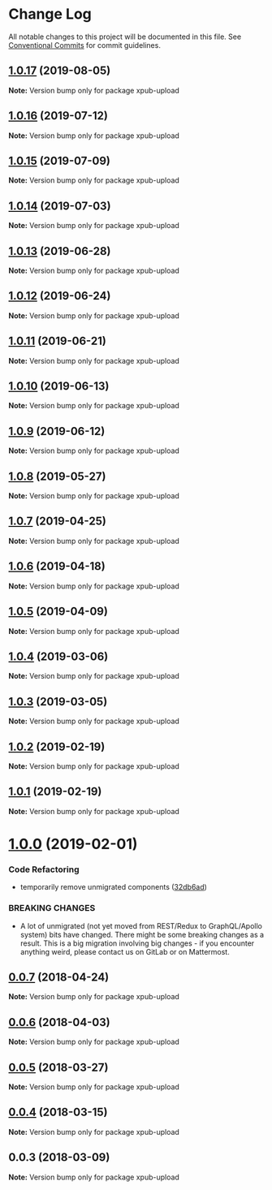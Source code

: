 # Change Log

All notable changes to this project will be documented in this file.
See [Conventional Commits](https://conventionalcommits.org) for commit guidelines.

## [1.0.17](https://gitlab.coko.foundation/pubsweet/pubsweet/compare/xpub-upload@1.0.16...xpub-upload@1.0.17) (2019-08-05)

**Note:** Version bump only for package xpub-upload





## [1.0.16](https://gitlab.coko.foundation/pubsweet/pubsweet/compare/xpub-upload@1.0.15...xpub-upload@1.0.16) (2019-07-12)

**Note:** Version bump only for package xpub-upload





## [1.0.15](https://gitlab.coko.foundation/pubsweet/pubsweet/compare/xpub-upload@1.0.14...xpub-upload@1.0.15) (2019-07-09)

**Note:** Version bump only for package xpub-upload





## [1.0.14](https://gitlab.coko.foundation/pubsweet/pubsweet/compare/xpub-upload@1.0.13...xpub-upload@1.0.14) (2019-07-03)

**Note:** Version bump only for package xpub-upload





## [1.0.13](https://gitlab.coko.foundation/pubsweet/pubsweet/compare/xpub-upload@1.0.12...xpub-upload@1.0.13) (2019-06-28)

**Note:** Version bump only for package xpub-upload





## [1.0.12](https://gitlab.coko.foundation/pubsweet/pubsweet/compare/xpub-upload@1.0.11...xpub-upload@1.0.12) (2019-06-24)

**Note:** Version bump only for package xpub-upload





## [1.0.11](https://gitlab.coko.foundation/pubsweet/pubsweet/compare/xpub-upload@1.0.10...xpub-upload@1.0.11) (2019-06-21)

**Note:** Version bump only for package xpub-upload





## [1.0.10](https://gitlab.coko.foundation/pubsweet/pubsweet/compare/xpub-upload@1.0.9...xpub-upload@1.0.10) (2019-06-13)

**Note:** Version bump only for package xpub-upload





## [1.0.9](https://gitlab.coko.foundation/pubsweet/pubsweet/compare/xpub-upload@1.0.8...xpub-upload@1.0.9) (2019-06-12)

**Note:** Version bump only for package xpub-upload





## [1.0.8](https://gitlab.coko.foundation/pubsweet/pubsweet/compare/xpub-upload@1.0.7...xpub-upload@1.0.8) (2019-05-27)

**Note:** Version bump only for package xpub-upload





## [1.0.7](https://gitlab.coko.foundation/pubsweet/pubsweet/compare/xpub-upload@1.0.6...xpub-upload@1.0.7) (2019-04-25)

**Note:** Version bump only for package xpub-upload





## [1.0.6](https://gitlab.coko.foundation/pubsweet/pubsweet/compare/xpub-upload@1.0.5...xpub-upload@1.0.6) (2019-04-18)

**Note:** Version bump only for package xpub-upload





## [1.0.5](https://gitlab.coko.foundation/pubsweet/pubsweet/compare/xpub-upload@1.0.4...xpub-upload@1.0.5) (2019-04-09)

**Note:** Version bump only for package xpub-upload





## [1.0.4](https://gitlab.coko.foundation/pubsweet/pubsweet/compare/xpub-upload@1.0.3...xpub-upload@1.0.4) (2019-03-06)

**Note:** Version bump only for package xpub-upload





## [1.0.3](https://gitlab.coko.foundation/pubsweet/pubsweet/compare/xpub-upload@1.0.2...xpub-upload@1.0.3) (2019-03-05)

**Note:** Version bump only for package xpub-upload





## [1.0.2](https://gitlab.coko.foundation/pubsweet/pubsweet/compare/xpub-upload@1.0.1...xpub-upload@1.0.2) (2019-02-19)

**Note:** Version bump only for package xpub-upload





## [1.0.1](https://gitlab.coko.foundation/pubsweet/pubsweet/compare/xpub-upload@1.0.0...xpub-upload@1.0.1) (2019-02-19)

**Note:** Version bump only for package xpub-upload





# [1.0.0](https://gitlab.coko.foundation/pubsweet/pubsweet/compare/xpub-upload@0.0.7...xpub-upload@1.0.0) (2019-02-01)


### Code Refactoring

* temporarily remove unmigrated components ([32db6ad](https://gitlab.coko.foundation/pubsweet/pubsweet/commit/32db6ad))


### BREAKING CHANGES

* A lot of unmigrated (not yet moved from REST/Redux to GraphQL/Apollo system) bits
have changed. There might be some breaking changes as a result. This is a big migration involving
big changes - if you encounter anything weird, please contact us on GitLab or on Mattermost.





<a name="0.0.7"></a>
## [0.0.7](https://gitlab.coko.foundation/pubsweet/pubsweet/compare/xpub-upload@0.0.6...xpub-upload@0.0.7) (2018-04-24)




**Note:** Version bump only for package xpub-upload

<a name="0.0.6"></a>
## [0.0.6](https://gitlab.coko.foundation/pubsweet/pubsweet/compare/xpub-upload@0.0.5...xpub-upload@0.0.6) (2018-04-03)




**Note:** Version bump only for package xpub-upload

<a name="0.0.5"></a>
## [0.0.5](https://gitlab.coko.foundation/pubsweet/pubsweet/compare/xpub-upload@0.0.4...xpub-upload@0.0.5) (2018-03-27)




**Note:** Version bump only for package xpub-upload

<a name="0.0.4"></a>
## [0.0.4](https://gitlab.coko.foundation/pubsweet/pubsweet/compare/xpub-upload@0.0.3...xpub-upload@0.0.4) (2018-03-15)




**Note:** Version bump only for package xpub-upload

<a name="0.0.3"></a>

## 0.0.3 (2018-03-09)

**Note:** Version bump only for package xpub-upload
